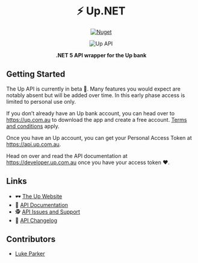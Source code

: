 <div align="center">

  # ⚡ Up.NET

  [![Nuget](https://img.shields.io/nuget/v/HUp.NET)](https://www.nuget.org/packages/HUp.NET)

  <img alt="Up API" src="https://github.com/up-banking/api/raw/master/assets/up-api.jpg" />

  __.NET 5 API wrapper for the Up bank__

</div>

## Getting Started

The Up API is currently in beta 🔧. Many features you would expect are notably
absent but will be added over time. In this early phase access is limited to
personal use only.

If you don’t already have an Up bank account, you can head over to
https://up.com.au to download the app and create a free account.
[Terms and conditions](https://up.com.au/terms) apply.

Once you have an Up account, you can get your Personal Access Token at
https://api.up.com.au.

Head on over and read the API documentation at https://developer.up.com.au once
you have your access token ❤.

## Links

* 🕶 [The Up Website](https://up.com.au)
* 📖 [API Documentation](https://developer.up.com.au)
* 🕵️ [API Issues and Support](https://github.com/up-banking/api/issues)
* 🚀 [API Changelog](https://github.com/up-banking/api/issues/31)

## Contributors

- [Luke Parker](https://github.com/Hona)